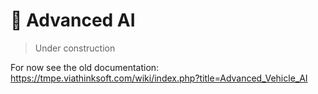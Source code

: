 # 🚧 Advanced AI

> Under construction

For now see the old documentation: https://tmpe.viathinksoft.com/wiki/index.php?title=Advanced_Vehicle_AI
